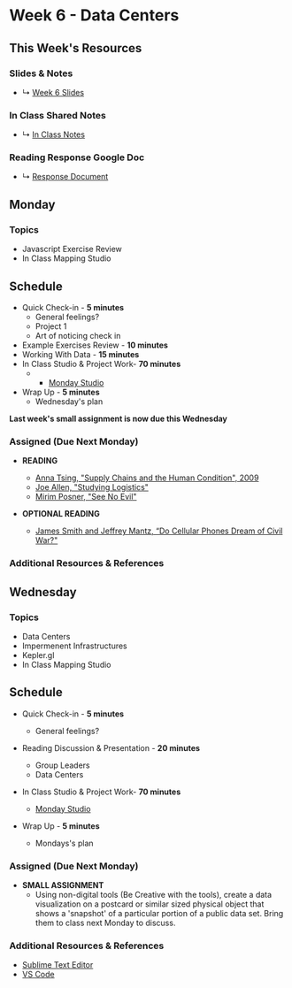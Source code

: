 # Week 6 - Data Centers 


## This Week's Resources

### Slides & Notes 
* ↳ [Week 6 Slides](https://docs.google.com/presentation/d/1RvQtj8yl0UrHxuQ63xcHzU8AZxdcslFFBG9l83uodM4/edit?usp=sharing)
### In Class Shared Notes
* ↳ [In Class Notes](https://docs.google.com/document/d/1v2XqOosts9svJJ-VPiQWGzaDlGUvF5M6oRVBcvclF5c/edit?usp=sharing)
### Reading Response Google Doc
* ↳ [Response Document](https://docs.google.com/document/d/1z9RFLIPTfHzS9kKKNdszuYYRxVgrxREBAZ1X29DAJfs/edit?usp=sharing)


## Monday 

### Topics
* Javascript Exercise Review
* In Class Mapping Studio

## Schedule
* Quick Check-in - __5 minutes__
    * General feelings?
    * Project 1 
    * Art of noticing check in
* Example Exercises Review - __10 minutes__
* Working With Data - __15 minutes__
* In Class Studio & Project Work- __70 minutes__ 
    *   * [Monday Studio](../tutorials_guides/exercises/week_06_studio1/README.md)
* Wrap Up -  __5 minutes__
    * Wednesday's plan

__Last week's small assignment is now due this Wednesday__

### Assigned (**Due Next Monday**)

* **READING**
    * [Anna Tsing, "Supply Chains and the Human Condition", 2009 ](https://www.are.na/block/14670672)
    * [Joe Allen, "Studying Logistics"](https://www.jacobinmag.com/2015/02/logistics-industry-organizing-labor/)
    * [Mirim Posner, "See No Evil"](https://logicmag.io/scale/see-no-evil/)

* **OPTIONAL READING**
    * [James Smith and Jeffrey Mantz, “Do Cellular Phones Dream of Civil War?"](https://www.are.na/block/14670532)


### Additional Resources & References


## Wednesday


### Topics
* Data Centers
* Impermenent Infrastructures
* Kepler.gl
* In Class Mapping Studio

## Schedule
* Quick Check-in - __5 minutes__
    * General feelings?
* Reading Discussion & Presentation - __20 minutes__
    * Group Leaders 
    * Data Centers 
*  In Class Studio & Project Work- __70 minutes__ 
    * [Monday Studio](../tutorials_guides/exercises/week_06_studio1/README.md)

* Wrap Up -  __5 minutes__
    * Mondays's plan


### Assigned (**Due Next Monday**)

* **SMALL ASSIGNMENT**
    * Using non-digital tools (Be Creative with the tools), create a data visualization on a postcard or similar sized physical object that shows a 'snapshot' of a particular portion of a public data set. Bring them to class next Monday to discuss.



### Additional Resources & References
* [Sublime Text Editor](http://www.sublimetext.com/)
* [VS Code](https://code.visualstudio.com/)